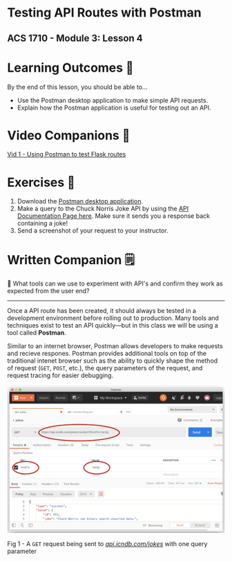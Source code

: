 # Testing API Routes with Postman

## ACS 1710 - Module 3: Lesson 4

# Learning Outcomes 💫

By the end of this lesson, you should be able to...

- Use the Postman desktop application to make simple API requests.
- Explain how the Postman application is useful for testing out an API.

# Video Companions 🎥

[Vid 1 - Using Postman to test Flask routes](https://youtu.be/dzdKkd_as7o)

# Exercises 💪

1. Download the [Postman desktop application](https://learning.postman.com/docs/getting-started/installation-and-updates/#installing-postman-on-mac). 
2. Make a query to the Chuck Norris Joke API by using the [API Documentation Page here](https://api.chucknorris.io). Make sure it sends you a response back containing a joke!
3. Send a screenshot of your request to your instructor.

# Written Companion 🗒

<aside>
🤔 What tools can we use to experiment with API's and confirm they work as expected from the user end?

</aside>

---

Once a API route has been created, it should always be tested in a development environment before rolling out to production. Many tools and techniques exist to test an API quickly—but in this class we will be using a tool called **Postman**.

Similar to an internet browser, Postman allows developers to make requests and recieve respones. Postman provides additional tools on top of the traditional intenet browser such as the ability to quickly shape the method of request (`GET`, `POST`, etc.), the query parameters of the request, and request tracing for easier debugging.

![Fig 1 - A `GET` request being sent to *[api.icndb.com/jokes](http://api.icndb.com/jokes)* with one query parameter](Untitled-2.png)

Fig 1 - A `GET` request being sent to *[api.icndb.com/jokes](https://api.chucknorris.io)* with one query parameter
